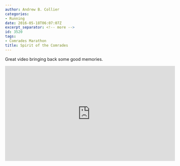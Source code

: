 ```yaml
---
author: Andrew B. Collier
categories:
- Running
date: 2016-05-18T06:07:07Z
excerpt_separator: <!-- more -->
id: 3520
tags:
- Comrades Marathon
title: Spirit of the Comrades
---
```


Great video bringing back some good memories.

<!--more-->

<iframe width="560" height="315" src="https://www.youtube.com/embed/fz2FtwTJ_eY" frameborder="0" allowfullscreen></iframe>